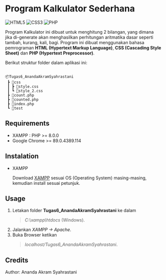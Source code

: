 # Program Kalkulator Sederhana

<img alt="HTML5" src="https://img.shields.io/badge/html5%20-%23E34F26.svg?&style=for-the-badge&logo=html5&logoColor=white"/> 
<img alt="CSS3" src="https://img.shields.io/badge/css3%20-%231572B6.svg?&style=for-the-badge&logo=css3&logoColor=white"/>
<img alt="PHP" src="https://img.shields.io/badge/php-%23777BB4.svg?&style=for-the-badge&logo=php&logoColor=white"/>

Program Kalkulator ini dibuat untuk menghitung 2 bilangan, yang dimana jika di-generate akan menghasilkan perhitungan aritmatika dasar seperti tambah, kurang, kali, bagi. Program ini dibuat menggunakan bahasa pemrograman **HTML (Hypertext Markup Language)**, **CSS (Cascading Style Sheet)** dan **PHP (Hypertext Preprocessor)**.

Berikut struktur folder dalam aplikasi ini:

```

📦Tugas6_AnandaAkramSyahrastani
 ┣ 📂css
 ┃ ┣ 📜style.css
 ┃ ┗ 📜style_2.css
 ┣ 📜count.php
 ┣ 📜counted.php
 ┣ 📜index.php
 ┗ 📜test
 ```

## Requirements

* XAMPP : PHP >= 8.0.0
* Google Chrome >= 89.0.4389.114

## Instalation

* XAMPP

   Download [XAMPP](https://www.apachefriends.org/download.html) sesuai OS (Operating System) masing-masing, kemudian install sesuai petunjuk.
   
## Usage

1. Letakan folder **Tugas6_AnandaAkramSyahrastani** ke dalam 
    > *C:\xampp\htdocs*  (Windows).
2. Jalankan *XAMPP -> Apache*.
3. Buka Browser ketikan 
   > *localhost/Tugas6_AnandaAkramSyahrastani*.

## Credits

   Author: Ananda Akram Syahrastani